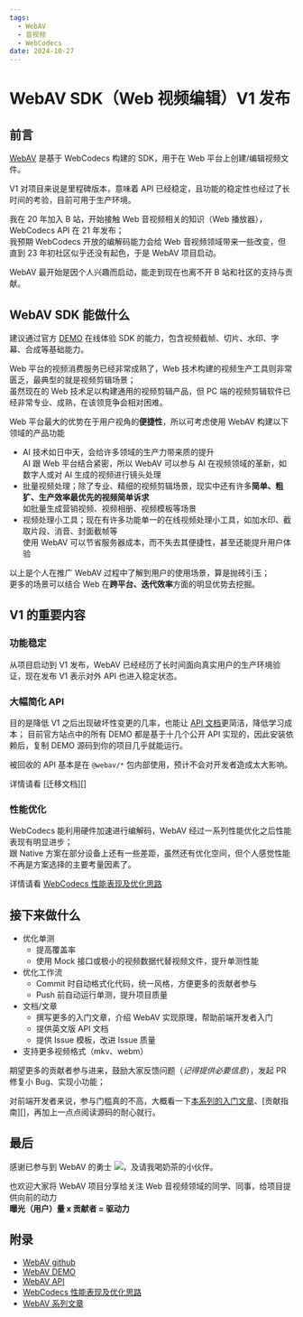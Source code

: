 ```yaml
---
tags:
  - WebAV
  - 音视频
  - WebCodecs
date: 2024-10-27
---
```


# WebAV SDK（Web 视频编辑）V1 发布

## 前言

[WebAV][1] 是基于 WebCodecs 构建的 SDK，用于在 Web 平台上创建/编辑视频文件。

V1 对项目来说是里程碑版本，意味着 API 已经稳定，且功能的稳定性也经过了长时间的考验，目前可用于生产环境。

我在 20 年加入 B 站，开始接触 Web 音视频相关的知识（Web 播放器）， WebCodecs API 在 21 年发布；  
我预期 WebCodecs 开放的编解码能力会给 Web 音视频领域带来一些改变，但直到 23 年初社区似乎还没有起色，于是 WebAV 项目启动。

WebAV 最开始是因个人兴趣而启动，能走到现在也离不开 B 站和社区的支持与贡献。

## WebAV SDK 能做什么

建议通过官方 [DEMO][2] 在线体验 SDK 的能力，包含视频截帧、切片、水印、字幕、合成等基础能力。

Web 平台的视频消费服务已经非常成熟了，Web 技术构建的视频生产工具则非常匮乏，最典型的就是视频剪辑场景；  
虽然现在的 Web 技术足以构建通用的视频剪辑产品，但 PC 端的视频剪辑软件已经非常专业、成熟，在该领竞争会相对困难。

Web 平台最大的优势在于用户视角的**便捷性**，所以可考虑使用 WebAV 构建以下领域的产品功能

- AI 技术如日中天，会给许多领域的生产力带来质的提升  
  AI 跟 Web 平台结合紧密，所以 WebAV 可以参与 AI 在视频领域的革新，如数字人或对 AI 生成的视频进行镜头处理
- 批量视频处理；除了专业、精细的视频剪辑场景，现实中还有许多**简单、粗犷、生产效率最优先的视频简单诉求**  
  如批量生成营销视频、视频相册、视频模板等场景
- 视频处理小工具；现在有许多功能单一的在线视频处理小工具，如加水印、截取片段、消音、封面截帧等  
  使用 WebAV 可以节省服务器成本，而不失去其便捷性，甚至还能提升用户体验

以上是个人在推广 WebAV 过程中了解到用户的使用场景，算是抛砖引玉；  
更多的场景可以结合 Web 在**跨平台、迭代效率**方面的明显优势去挖掘。

## V1 的重要内容

### 功能稳定

从项目启动到 V1 发布，WebAV 已经经历了长时间面向真实用户的生产环境验证，现在发布 V1 表示对外 API 也进入稳定状态。

### 大幅简化 API

目的是降低 V1 之后出现破坏性变更的几率，也能让 [API 文档][3]更简洁，降低学习成本；
目前官方站点中的所有 DEMO 都是基于十几个公开 API 实现的，因此安装依赖后，复制 DEMO 源码到你的项目几乎就能运行。

被回收的 API 基本是在 `@webav/*` 包内部使用，预计不会对开发者造成太大影响。

详情请看 [迁移文档][]

### 性能优化

WebCodecs 能利用硬件加速进行编解码，WebAV 经过一系列性能优化之后性能表现有明显进步；  
跟 Native 方案在部分设备上还有一些差距，虽然还有优化空间，但个人感觉性能不再是方案选择的主要考量因素了。

详情请看 [WebCodecs 性能表现及优化思路][4]

## 接下来做什么

- 优化单测
  - 提高覆盖率
  - 使用 Mock 接口或极小的视频数据代替视频文件，提升单测性能
- 优化工作流
  - Commit 时自动格式化代码，统一风格，方便更多的贡献者参与
  - Push 前自动运行单测，提升项目质量
- 文档/文章
  - 撰写更多的入门文章，介绍 WebAV 实现原理，帮助前端开发者入门
  - 提供英文版 API 文档
  - 提供 Issue 模板，改进 Issue 质量
- 支持更多视频格式（mkv、webm）

期望更多的贡献者参与进来，鼓励大家反馈问题（_记得提供必要信息_），发起 PR 修复小 Bug、实现小功能；

对前端开发者来说，参与门槛真的不高，大概看一下[本系列的入门文章][5]、[贡献指南][]，再加上一点点阅读源码的耐心就行。

## 最后

感谢已参与到 WebAV 的勇士 <a href="https://github.com/bilibili/WebAV/graphs/contributors"><img src="https://img.shields.io/github/contributors/bilibili/WebAV
"/></a>，及请我喝奶茶的小伙伴。

也欢迎大家将 WebAV 项目分享给关注 Web 音视频领域的同学、同事，给项目提供向前的动力  
**曝光（用户）量 x 贡献者 = 驱动力**

## 附录

- [WebAV github][1]
- [WebAV DEMO][2]
- [WebAV API][3]
- [WebCodecs 性能表现及优化思路][4]
- [WebAV 系列文章][5]

[1]: https://github.com/bilibili/WebAV
[2]: https://bilibili.github.io/WebAV/demo
[3]: https://bilibili.github.io/WebAV/api
[4]: https://hughfenghen.github.io/posts/2024/07/27/webcodecs-performance-benchmark/
[5]: https://hughfenghen.github.io/tag/WebAV/
